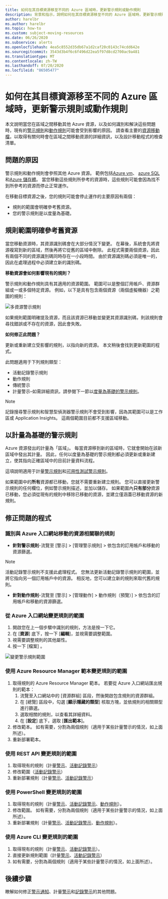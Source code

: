 ```yaml
---
title: 如何在其目標資源移至不同的 Azure 區域時，更新警示規則或動作規則
description: 背景和指示，說明如何在其目標資源移至不同的 Azure 區域時，更新警示規則或動作規則。
author: harelbr
ms.author: harelbr
ms.topic: how-to
ms.custom: subject-moving-resources
ms.date: 06/26/2020
ms.subservice: alerts
ms.openlocfilehash: 4ea5c8552d35db67a1d2caf20c0143c74cdd642e
ms.sourcegitcommit: 3543d3b4f6c6f496d22ea5f97d8cd2700ac9a481
ms.translationtype: MT
ms.contentlocale: zh-TW
ms.lasthandoff: 07/20/2020
ms.locfileid: "86505477"
---
```

# <a name="how-to-update-alert-rules-or-action-rules-when-their-target-resource-moves-to-a-different-azure-region"></a>如何在其目標資源移至不同的 Azure 區域時，更新警示規則或動作規則

本文說明當您在區域之間移動其他 Azure 資源，以及如何識別和解決這些問題時，現有的[警示規則](./alerts-overview.md)和[動作規則](./alerts-action-rules.md)可能會受到影響的原因。 請查看主要的[資源移動檔](../../azure-resource-manager/management/move-region.md)，以取得有關何時會在區域之間移動資源的詳細資訊，以及設計移動程式的檢查清單。

## <a name="why-the-problem-exists"></a>問題的原因

警示規則和動作規則會參照其他 Azure 資源。 範例包括[Azure vm](../../site-recovery/azure-to-azure-tutorial-migrate.md)、 [azure SQL](../../azure-sql/database/move-resources-across-regions.md)和[Azure 儲存體](../../storage/common/storage-account-move.md)。 當您移動這些規則所參考的資源時，這些規則可能會因為找不到所參考的資源而停止正常運作。

在移動目標資源之後，您的規則可能會停止運作的主要原因有兩個：

- 規則的範圍會明確參考舊資源。
- 您的警示規則是以度量為基礎。

## <a name="rule-scope-explicitly-refers-to-the-old-resource"></a>規則範圍明確參考舊資源

當您移動資源時，其資源識別碼會在大部分情況下變更。 在幕後，系統會先將資源複寫到新的區域，然後再將它從舊的區域中刪除。 此程式需要兩個資源，因此有兩個不同的資源識別碼同時存在一小段時間。 由於資源識別碼必須是唯一的，因此在處理過程中必須建立新的識別碼。 

**移動資源會如何影響現有的規則？**

警示規則和動作規則具有其適用的資源範圍。 範圍可以是整個訂用帳戶、資源群組或一或多個特定資源。
例如，以下是具有包含兩個資源（兩個虛擬機器）之範圍的規則：

![多資源警示規則](media/alerts-resource-move/multi-resource-alert-rule.png)

如果規則範圍明確提及資源，而且該資源已移動並變更其資源識別碼，則該規則會尋找錯誤或不存在的資源，因此會失敗。

**如何修正此問題？**

更新或重新建立受影響的規則，以指向新的資源。 本文稍後會找到更新範圍的程式。

此問題適用于下列規則類型：

- 活動記錄警示規則
- 動作規則
- 傳統警示
- 計量警示–如需詳細資訊，請參閱下一節以[度量為基礎的警示規則](#alert-rules-based-on-metrics)。

> [!NOTE]
> 記錄搜尋警示規則和智慧型偵測器警示規則不會受到影響，因為其範圍可以是工作區或 Application Insights。 這兩個範圍目前都不支援區域移動。

## <a name="alert-rules-based-on-metrics"></a>以計量為基礎的警示規則

Azure 資源發出的計量為「區域」。 每當資源移到新的區域時，它就會開始在該新區域中發出其計量。 因此，任何以度量為基礎的警示規則都必須更新或重新建立，使其指向正確區域中的目前計量資料流程。

這項說明適用于計量[警示規則](alerts-metric-overview.md)和[可用性測試警示規則](../app/monitor-web-app-availability.md)。

如果範圍中的**所有**資源都已移動，您就不需要重新建立規則。 您可以直接更新警示規則的任何欄位，例如警示規則描述，並加以儲存。
如果範圍內**只有部分**資源已移動，您必須從現有的規則中移除已移動的資源，並建立僅涵蓋已移動資源的新規則。

## <a name="procedures-to-fix-problems"></a>修正問題的程式

### <a name="identifying-rules-associated-with-a-moved-resource-from-the-azure-portal"></a>識別與 Azure 入口網站移動的資源相關聯的規則

- **針對警示規則**-流覽至 [警示] > [管理警示規則] > 依包含的訂用帳戶和移動的資源篩選。
> [!NOTE]
> 活動記錄警示規則不支援此處理程式。 您無法更新活動記錄警示規則的範圍，並將它指向另一個訂用帳戶中的資源。 相反地，您可以建立新的規則來取代舊的規則。

- **針對動作規則**-流覽至 [警示] > [管理動作] > 動作規則（預覽）] > 依包含的訂用帳戶和移動的資源篩選。

### <a name="change-scope-of-a-rule-from-the-azure-portal"></a>從 Azure 入口網站變更規則的範圍

1. 開啟您在上一個步驟中識別的規則，方法是按一下它。
2. 在 [**資源**] 底下，按一下 [**編輯**]，並視需要調整範圍。
3. 視需要調整規則的其他屬性。
4. 按一下 [檔案] 。

![變更警示規則範圍](media/alerts-resource-move/change-alert-rule-scope.png)

### <a name="change-the-scope-of-a-rule-using-azure-resource-manager-templates"></a>使用 Azure Resource Manager 範本變更規則的範圍

1. 取得規則的 Azure Resource Manager 範本。  若要從 Azure 入口網站匯出規則的範本：
   1. 流覽至入口網站中的 [資源群組] 區段，然後開啟包含規則的資源群組。
   2. 在 [總覽] 區段中，勾選 [**顯示隱藏的類型**] 核取方塊，並依規則的相關類型進行篩選。
   3. 選取相關的規則，以查看其詳細資料。
   4. 在 [**設定**] 底下，選取 [**匯出範本**]。
2. 修改範本。 如有需要，分割為兩個規則（適用于某些計量警示的情況，如上面所述）。
3. 重新部署範本。

### <a name="change-scope-of-a-rule-using-rest-api"></a>使用 REST API 變更規則的範圍

1. 取得現有的規則（計量[警示](/rest/api/monitor/metricalerts/get)、[活動記錄警示](/rest/api/monitor/activitylogalerts/get)）
2. 修改範圍（[活動記錄警示](/rest/api/monitor/activitylogalerts/update)）
3. 重新部署規則（計量[警示](/rest/api/monitor/metricalerts/createorupdate)、[活動記錄警示](/rest/api/monitor/activitylogalerts/createorupdate)）

### <a name="change-scope-of-a-rule-using-powershell"></a>使用 PowerShell 變更規則的範圍

1. 取得現有的規則（計量[警示](/powershell/module/az.monitor/get-azmetricalertrulev2)、[活動記錄警示](/powershell/module/az.monitor/get-azactivitylogalert)、[動作規則](/powershell/module/az.alertsmanagement/get-azactionrule)）。
2. 修改範圍。 如有需要，分割為兩個規則（適用于某些計量警示的情況，如上面所述）。
3. 重新部署規則（計量[警示](/powershell/module/az.monitor/add-azmetricalertrulev2)、[活動記錄警示](/powershell/module/az.monitor/enable-azactivitylogalert)、[動作規則](/powershell/module/az.alertsmanagement/set-azactionrule)）。

### <a name="change-the-scope-of-a-rule-using-azure-cli"></a>使用 Azure CLI 變更規則的範圍

1.  取得現有的規則（計量[警示](/cli/azure/monitor/metrics/alert?view=azure-cli-latest#az-monitor-metrics-alert-show)、[活動記錄警示](/cli/azure/monitor/activity-log/alert#az-monitor-activity-log-alert-list)）。
2.  直接更新規則範圍（計量[警示](/cli/azure/monitor/metrics/alert#az-monitor-metrics-alert-update)、[活動記錄警示](/cli/azure/monitor/activity-log/alert/scope)）
3.  如有需要，分割為兩個規則（適用于某些計量警示的情況，如上面所述）。

## <a name="next-steps"></a>後續步驟

瞭解如何修正[警示通知](alerts-troubleshoot.md)、計量[警示](alerts-troubleshoot-metric.md)和[記錄警示](alerts-troubleshoot-log.md)的其他問題。 
